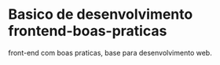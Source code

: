 # Basico de desenvolvimento frontend-boas-praticas

front-end com boas praticas, base para desenvolvimento web.

